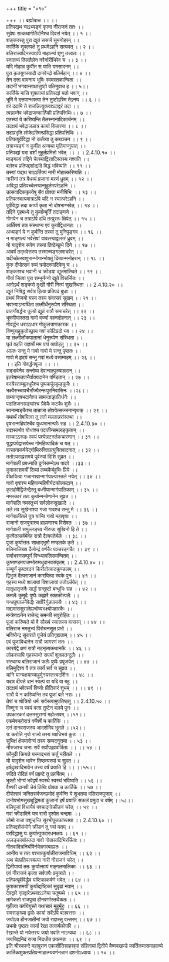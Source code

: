 +++
title = "०१०"

+++
।। ब्रह्मोवाच ।। ।।  
प्रतिपद्यथ चाऽभ्यङ्गं कृत्वा नीराजनं ततः ।।  
सुवेषः सत्कथागीतैर्दानैश्च दिवसं नयेत् ।। १ ।।  
शङ्करस्तु पुरा द्यूतं ससर्ज सुमनोहरम् ।।  
कार्तिके शुक्लपक्षे तु प्रथमेऽहनि सत्यवत् ।। २ ।।  
बलिराज्यदिनस्याऽपि माहात्म्यं शृणु तत्त्वतः ।।  
स्नातव्यं तिलतैलेन नरैर्नारीभिरेव च ।। ३ ।।  
यदि मोहान्न कुर्वीत स याति यमसादनम् ।।  
पुरा कृतयुगस्यादौ दानवेन्द्रो बलिर्महान् ।। ४ ।।  
तेन दत्ता वामनाय भूमिः स्वमस्तकान्विता ।।  
तदानीं भगवान्साक्षात्तुष्टो बलिमुवाच ह ।। ५।।  
कार्तिके मासि शुक्लायां प्रतिपद्यां यतो भवान् ।।  
भूमिं मे दत्तवान्भक्त्या तेन तुष्टोऽस्मि तेऽनघ ।। ६ ।।  
वरं ददामि ते राजन्नित्युक्त्वाऽदाद्वरं तदा ।।  
त्वन्नाम्नैव भवेद्राजन्कार्तिकी प्रतिपत्तिथिः।। ७ ।।  
एतस्यां ये करिष्यन्ति तैलस्नानादिकार्चनम् ।।  
तदक्षयं भवेद्राजन्नात्र कार्या विचारणा ।। ८ ।।  
तदाप्रभृति लोकेऽस्मिन्प्रसिद्धा प्रतिपत्तिथिः ।।  
प्रतिपत्पूर्वविद्धा नो कर्तव्या तु कथञ्चन ।। ९ ।।  
तत्राभ्यङ्गं न कुर्वीत अन्यथा मृतिमाप्नुयात् ।।  
प्रतिपद्यां यदा दर्शो मुहूर्तप्रमितो भवेत् ।। । । 2.4.10.१० ।।  
माङ्गल्यं तद्दिने चेत्स्याद्वित्तादिस्तस्य नश्यति ।।  
बलेश्च प्रतिपद्दर्शाद्यदि विद्धं भविष्यति ।। ११ ।।  
तस्यां यद्यथ चाऽऽर्तिक्यं नारी मोहात्करिष्यति ।।  
नारीणां तत्र वैधव्यं प्रजानां मरणं ध्रुवम् ।। १२ ।।  
अविद्धा प्रतिपच्चेत्स्यान्मुहूर्तमपरेऽहनि ।।  
उत्सवादिककृत्येषु सैव प्रोक्ता मनीषिभिः ।। १३ ।।  
प्रतिपत्स्वल्पमात्राऽपि यदि न स्यात्परेऽहनि ।।  
पूर्वविद्धा तदा कार्या कृता नो दोषभाग्भवेत् ।। १४ ।।  
तद्दिने गृहमध्ये तु कुर्यान्मूर्तिं तदाङ्गणे ।।  
गोमयेन च तत्राऽपि दधि तत्पुरतः क्षिपेत् ।। १५ ।।  
आर्तिक्यं तत्र संस्थाप्य एवं कुर्याद्विधानतः ।।  
अभ्यङ्गं ये न कुर्वन्ति तस्यां तु मुनिपुङ्गव ।। १६ ।।  
न माङ्गल्यं भवेत्तेषां यावत्स्याद्वत्सरं ध्रुवम् ।।  
यो यादृशेन रूपेण तस्यां तिष्ठेच्छुभे दिने ।। १७ ।।  
आवर्षं तद्भवेत्तस्य तस्मान्मङ्गलमाचरेत् ।।  
यदीच्छेत्स्वशुभान्भोगान्भोक्तुं दिव्यान्मनोहरान् ।। १८ ।।  
कुरु दीपोत्सवं रम्यं त्रयोदश्यादिकेषु च ।।  
शङ्करश्च भवानी च क्रीडया द्यूतमास्थिते ।। १९ ।।  
गौर्या जित्वा पुरा शम्भुर्नग्नो द्यूते विसर्जितः ।।  
अतोऽर्थं शङ्करो दुःखी गौरी नित्यं सुखस्थिता ।। 2.4.10.२० ।।  
द्यूतं निषिद्धं सर्वत्र हित्वा प्रतिपदं बुधाः ।।  
प्रथमं विजयो यस्य तस्य संवत्सरं सुखम् ।। २१ ।।  
भवान्याऽभ्यर्थिता लक्ष्मीर्धेनुरूपेण संस्थिता ।।  
प्रातर्गोवर्द्धनः पूज्यो द्यूतं रात्रौ समाचरेत् ।। २२ ।।  
भूषणीयास्तदा गावो वर्ज्या वहनदोहनात् ।। २३ ।।  
गोवर्द्धन धराऽऽधार गोकुलत्राणकारक ।।  
विष्णुबाहुकृतोच्छ्राय गवां कोटिप्रदो भव ।। २४ ।।  
या लक्ष्मीर्लोकपालानां धेनुरूपेण संस्थिता ।।  
घृतं वहति यज्ञार्थे मम पापं व्यपोहतु ।। २५ ।।  
अग्रतः सन्तु मे गावो गावो मे सन्तु पृष्ठतः ।।  
गावो मे हृदयं सन्तु गवां मध्ये वसाम्यहम् ।। २६ ।।  
।। इति गोवर्द्धनपूजा ।। ।।  
सद्भावेनैव सन्तोष्य देवान्सत्पुरुषान्नरान् ।।  
इतरेषामन्नपानैर्वाक्यदानेन पण्डितान् ।। २७ ।।  
वस्त्रैस्ताम्बूलधूपैश्च पुष्पकर्पूरकुङ्कुमैः ।।  
भक्ष्यैरुच्चावचैर्भोज्यैरन्तःपुरनिवासिनः ।।२८।।  
ग्राम्यान्वृषभदानैश्च सामन्तान्नृपतिर्धनैः ।।  
पदातिजनसङ्घांश्च ग्रैवेयैः कटकैः शुभैः ।।  
स्वनामाङ्कैश्च तान्राजा तोषयेत्सज्जनान्पृथक् ।। २९ ।।  
यथार्थं तोषयित्वा तु ततो मल्लान्नरांस्तथा ।।  
वृषभान्महिषांश्चैव युध्यमानान्परैः सह ।। 2.4.10.३० ।।  
राज्ञस्तथैव योधांश्च पदातीन्समलङ्कृतान् ।।  
मञ्चाऽऽरूढः स्वयं पश्येन्नटनर्तकचारणान् ।। ३१ ।।  
युद्धापयेद्वासयेच्च गोमहिष्यादिकं च यत् ।।  
वत्सानाकर्षयेद्गोभिरुक्तिप्रत्युक्तिवादनात् ।। ३२ ।।  
ततोऽपराह्नसमये पूर्वस्यां दिशि सुव्रत ।।  
मार्गपालीं प्रबध्नाति दुर्गस्तम्भेऽथ पादपे ।।३३।।  
कुशकाशमयीं दिव्यां लम्बकैर्बहुभिः प्रिये ।।  
वीक्षयित्वा गजानश्वान्मार्गपाल्यास्तले नयेत् ।। ३४ ।।  
गावो वृषांश्च महिषान्महिषीर्घटकोत्कटान् ।।  
कृतहोमैर्द्विजेन्द्रैस्तु बध्नीयान्मार्गपालिकाम् ।। ३५ ।।  
नमस्कारं ततः कुर्यान्मन्त्रेणानेन सुव्रत ।।  
मार्गपालि नमस्तुभ्यं सर्वलोकसुखप्रदे ।।  
तले तव सुखेनाश्वा गजा गावश्च सन्तु मे ।। ३६ ।।  
मार्गपालीतले पुत्र यान्ति गावो महावृषाः ।।  
राजानो राजपुत्राश्च ब्राह्मणाश्च विशेषतः ।। ३७ ।।  
मार्गपाली समुल्लङ्घ्य नीरुजः सुखिनो हि ते ।।  
कृत्वैतत्सर्वमेवेह रात्रौ दैत्यपतेर्बलेः ।। ३८ ।।  
पूजां कुर्यात्ततः साक्षाद्भूमौ मण्डलके कृते ।।  
बलिमालिख्य दैत्येन्द्रं वर्णकैः पञ्चरङ्गकैः ।। ३९ ।।  
सर्वाभरणसम्पूर्णं विन्ध्यावलिसमन्वितम् ।।  
कूष्माण्डमयजम्भोरुमधुदानवसंवृतम् ।। 2.4.10.४० ।।  
सम्पूर्णं कृष्टवदनं किरीटोत्कटकुण्डलम् ।।  
द्विभुजं दैत्यराजानं कारयित्वा स्वके पुनः ।। ४१ ।।  
गृहस्य मध्ये शालायां विशालायां ततोऽर्चयेत् ।।  
मातृभ्रातृजनैः सार्द्धं सन्तुष्टो बन्धुभिः सह ।। ४२ ।।  
कमलैः कुमुदैः पुष्पैः कह्लारै रक्तकोत्पलैः ।।  
गन्धपुष्पान्ननैवेद्यैः सक्षीरैर्गुडपायसैः ।। ४३ ।।  
मद्यमांससुरालेह्यचोष्यभक्ष्योपहारकैः ।।  
मन्त्रेणाऽनेन राजेन्द्र समन्त्री सपुरोहितः ।।  
पूजां करिष्यते यो वै सौख्यं स्यात्तस्य वत्सरम् ।। ४४ ।।  
बलिराज नमतुभ्यं विरोचनसुत प्रभो ।।  
भविष्येन्द्र सुराराते पूजेयं प्रतिगृह्यताम् ।। ४५ ।।  
एवं पूजाविधानेन रात्रौ जागरणं ततः ।।  
कारयेद्वै क्षणं रात्रौ नटनृत्यकथानकैः ।। ४६ ।।  
लोकश्चापि गृहस्यान्ते सपर्यां शुक्लतन्दुलैः ।।  
संस्थाप्य बलिराजानं फलैः पुष्पैः प्रपूजयेत् ।। ४७ ।।  
बलिमुद्दिश्य वै तत्र कार्यं सर्व च सुव्रत ।।  
यानि यान्यक्षयाण्याहुर्मुनयस्तत्त्वदर्शिनः ।। ४८ ।।  
यदत्र दीयते दानं स्वल्पं वा यदि वा बहु ।।  
तदक्षयं भवेत्सर्वं विष्णोः प्रीतिकरं शुभम् ।। ।। ४९ ।।  
रात्रौ ये न करिष्यन्ति तव पूजां बले नराः ।।  
तेषां च श्रोत्रियो धर्मः सर्वस्त्वामुपतिष्ठतु ।। 2.4.10.५० ।।  
विष्णुना च स्वयं वत्स तुष्टेन बलये पुनः ।।  
उपकारकरं दत्तमसुराणां महोत्सवम् ।।५१।।  
एकमेवमहोरात्रं वर्षेवर्षे च कार्तिके ।।  
दत्तं दानवराजस्य आदर्शमिव भूतले ।।५२।।  
यः करोति नृपो राज्ये तस्य व्याधिभयं कुतः ।।  
सुभिक्षं क्षेममारोग्यं तस्य सम्पदनुत्तमा ।। ५३ ।।  
नीरुजश्च जनाः सर्वे सर्वोपद्रववर्जिताः ।। ।। ५४ ।।  
कौमुदी क्रियते यस्माद्भावं कर्तुं महीतले ।।  
यो यादृशेन भावेन तिष्ठत्यस्यां च सुव्रत ।।  
हर्षदुःखादिभावेन तस्य वर्षं प्रयाति हि ।। ।।५५।।  
रुदिते रोदितं वर्षं प्रहृष्टे तु प्रहर्षितम् ।।  
भुक्तौ भोग्यं भवेद्वर्षं स्वस्थे स्वस्थं भविष्यति ।। ५६ ।।  
वैष्णवी दानवी चेयं तिथिः प्रोक्ता च कार्तिके ।। ५७ ।।  
दीपोत्सवं जनितसर्वजनप्रमोदं कुर्वन्ति ये शुभतया वलिराजपूजाम् ।।  
दानोपभोगसुखबुद्धिमतां कुलानां हर्षं प्रयाति सकलं प्रमुदा च वर्षम् ।।५८।।  
बलिपूजां विधायैवं पश्चाद्गोक्रीडनं चरेत् ।। ५९ ।।  
गवां क्रीडादिने यत्र रात्रौ दृश्येत चन्द्रमाः ।।  
सोमो राजा पशून्हन्ति सुरभीपूजकांस्तथा ।। 2.4.10.६० ।।  
प्रतिपद्दर्शसंयोगे क्रीडनं तु गवां मतम् ।।  
परविद्धासु यः कुर्यात्पुत्रदारधनक्षयः ।। ६१ ।।  
अलङ्कार्यास्तदा गावो गोग्रासादिभिरर्चिताः ।।  
गीतवादित्रनिर्घोषैर्नयेन्नगरबाह्यतः ।।  
आनीय च ततः पश्चात्कुर्यान्नीराजनाविधिम् ।। ६२ ।।  
अथ चेत्प्रतिपत्स्वल्पा नारी नीराजनं चरेत् ।।  
द्वितीयायां ततः कुर्यात्सायं मङ्गलमालिकाः ।। ६३ ।।  
एवं नीराजनं कृत्वा सर्वपापैः प्रमुच्यते ।।  
प्रतिपत्पूर्वविद्धैव यष्टिकाकर्षणे भवेत् ।। ६४ ।।  
कुशकाशमयीं कुर्याद्यष्टिकां सुदृढां नवाम् ।।  
देवद्वारे नृपद्वारेऽथवाऽऽनेया चतुष्पथे ।। ६५ ।।  
तामेकतो राजपुत्रा हीनवर्णास्तथैकतः ।।  
गृहीत्वा कर्षयेयुस्ते यथासारं मुहुर्मुहुः ।। ६६ ।।  
समसङ्ख्या द्वयोः कार्या सर्वेऽपि बलवत्तराः ।।  
जयोऽत्र हीनजातीनां जयो राज्ञस्तु वत्सरम् ।। ६७ ।।  
उभयोः पृष्ठतः कार्या रेखा तत्कर्षकोपरि ।।  
रेखान्ते यो नयेत्तस्य जयो भवति नाऽन्यथा ।। ६८ ।।  
जयचिह्नमिदं राजा निदधीत प्रयत्नतः ।। ६९ ।।  
इति श्रीस्कान्दे महापुराण एकाशीतिसाहस्र्यां संहितायां द्वितीये वैष्णवखण्डे कार्तिकमासमाहात्म्ये कार्तिकशुक्लप्रतिपन्माहात्म्यवर्णनन्नाम दशमोऽध्यायः ।। १० ।।